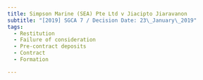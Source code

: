 ```yaml
---
title: Simpson Marine (SEA) Pte Ltd v Jiacipto Jiaravanon
subtitle: "[2019] SGCA 7 / Decision Date: 23\_January\_2019"
tags:
  - Restitution
  - Failure of consideration
  - Pre-contract deposits
  - Contract
  - Formation

---
```

